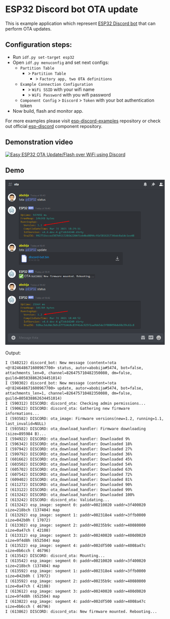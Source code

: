 # ESP32 Discord bot OTA update

This is example application which represent [ESP32 Discord bot](https://github.com/abobija/esp-discord) that can perform OTA updates.

## Configuration steps:

- Run `idf.py set-target esp32`
- Open `idf.py menuconfig` and set next configs:
  - `Partition Table`
    - \> `Partition Table`
      - \> `Factory app, two OTA definitions`
  - `Example Connection Configuration`
    - \> `WiFi SSID` with your wifi name
    - \> `WiFi Password` with you wifi password
  - `Component Config` > `Discord` > `Token` with your bot authentication token
- Now build, flash and monitor app.

For more examples please visit [esp-discord-examples](https://github.com/abobija/esp-discord-examples) repository or check out official [esp-discord](https://github.com/abobija/esp-discord) component repository.

## Demonstration video

[![Easy ESP32 OTA Update/Flash over WiFi using Discord](https://img.youtube.com/vi/u8uhCy-IJwM/mqdefault.jpg)](https://www.youtube.com/watch?v=u8uhCy-IJwM)

## Demo

![Chat](docs/chat.png)

Output:

```
I (548212) discord_bot: New message (content=!ota <@!824648671600967700> status, autor=abobija#5474, bot=false, attachments_len=0, channel=826475710482350080, dm=false, guild=805838862634451014)
I (590302) discord_bot: New message (content=!ota <@!824648671600967700> update, autor=abobija#5474, bot=false, attachments_len=1, channel=826475710482350080, dm=false, guild=805838862634451014)
I (590312) DISCORD: discord_ota: Checking admin permissions...
I (590622) DISCORD: discord_ota: Gathering new firmware informations...
I (593582) DISCORD: ota_image: Firmware versions(new=1.2, running=1.1, last_invalid=NULL)
I (593582) DISCORD: ota_download_handler: Firmware downloading (size=895984 B)...
I (594922) DISCORD: ota_download_handler: Downloaded 9%
I (596342) DISCORD: ota_download_handler: Downloaded 18%
I (597942) DISCORD: ota_download_handler: Downloaded 27%
I (599792) DISCORD: ota_download_handler: Downloaded 36%
I (601662) DISCORD: ota_download_handler: Downloaded 45%
I (603502) DISCORD: ota_download_handler: Downloaded 54%
I (605702) DISCORD: ota_download_handler: Downloaded 63%
I (607542) DISCORD: ota_download_handler: Downloaded 72%
I (609402) DISCORD: ota_download_handler: Downloaded 81%
I (611272) DISCORD: ota_download_handler: Downloaded 90%
I (613122) DISCORD: ota_download_handler: Downloaded 99%
I (613242) DISCORD: ota_download_handler: Downloaded 100%
I (613242) DISCORD: discord_ota: Validating...
I (613242) esp_image: segment 0: paddr=00210020 vaddr=3f400020 size=218bch (137404) map
I (613292) esp_image: segment 1: paddr=002318e4 vaddr=3ffb0000 size=042b0h ( 17072)
I (613302) esp_image: segment 2: paddr=00235b9c vaddr=40080000 size=0a47ch ( 42108)
I (613312) esp_image: segment 3: paddr=00240020 vaddr=400d0020 size=9f4d8h (652504) map
I (613522) esp_image: segment 4: paddr=002df500 vaddr=4008a47c size=0b6cch ( 46796)
I (613542) DISCORD: discord_ota: Mounting...
I (613542) esp_image: segment 0: paddr=00210020 vaddr=3f400020 size=218bch (137404) map
I (613592) esp_image: segment 1: paddr=002318e4 vaddr=3ffb0000 size=042b0h ( 17072)
I (613592) esp_image: segment 2: paddr=00235b9c vaddr=40080000 size=0a47ch ( 42108)
I (613612) esp_image: segment 3: paddr=00240020 vaddr=400d0020 size=9f4d8h (652504) map
I (613822) esp_image: segment 4: paddr=002df500 vaddr=4008a47c size=0b6cch ( 46796)
I (613862) DISCORD: discord_ota: New firmware mounted. Rebooting...
```
